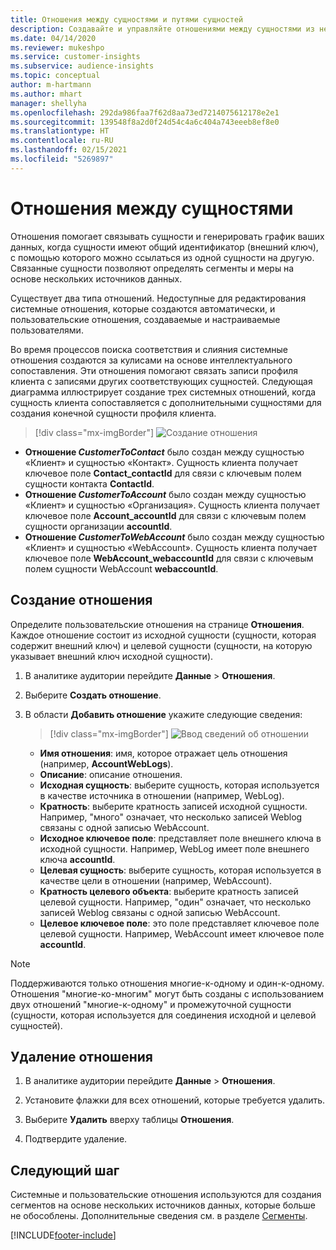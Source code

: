 ```yaml
---
title: Отношения между сущностями и путями сущностей
description: Создавайте и управляйте отношениями между сущностями из нескольких источников данных.
ms.date: 04/14/2020
ms.reviewer: mukeshpo
ms.service: customer-insights
ms.subservice: audience-insights
ms.topic: conceptual
author: m-hartmann
ms.author: mhart
manager: shellyha
ms.openlocfilehash: 292da986faa7f62d8aa73ed7214075612178e2e1
ms.sourcegitcommit: 139548f8a2d0f24d54c4a6c404a743eeeb8ef8e0
ms.translationtype: HT
ms.contentlocale: ru-RU
ms.lasthandoff: 02/15/2021
ms.locfileid: "5269897"
---
```

# <a name="relationships-between-entities"></a>Отношения между сущностями

Отношения помогает связывать сущности и генерировать график ваших данных, когда сущности имеют общий идентификатор (внешний ключ), с помощью которого можно ссылаться из одной сущности на другую. Связанные сущности позволяют определять сегменты и меры на основе нескольких источников данных.

Существует два типа отношений. Недоступные для редактирования системные отношения, которые создаются автоматически, и пользовательские отношения, создаваемые и настраиваемые пользователями.

Во время процессов поиска соответствия и слияния системные отношения создаются за кулисами на основе интеллектуального сопоставления. Эти отношения помогают связать записи профиля клиента с записями других соответствующих сущностей. Следующая диаграмма иллюстрирует создание трех системных отношений, когда сущность клиента сопоставляется с дополнительными сущностями для создания конечной сущности профиля клиента.

> [!div class="mx-imgBorder"]
> ![Создание отношения](media/relationships-entities-merge.png "Создание отношения")

- **Отношение *CustomerToContact*** было создан между сущностью «Клиент» и сущностью «Контакт». Сущность клиента получает ключевое поле **Contact_contactId** для связи с ключевым полем сущности контакта **ContactId**.
- **Отношение *CustomerToAccount*** было создан между сущностью «Клиент» и сущностью «Организация». Сущность клиента получает ключевое поле **Account_accountId** для связи с ключевым полем сущности организации **accountId**.
- **Отношение *CustomerToWebAccount*** было создан между сущностью «Клиент» и сущностью «WebAccount». Сущность клиента получает ключевое поле **WebAccount_webaccountId** для связи с ключевым полем сущности WebAccount **webaccountId**.

## <a name="create-a-relationship"></a>Создание отношения

Определите пользовательские отношения на странице **Отношения**. Каждое отношение состоит из исходной сущности (сущности, которая содержит внешний ключ) и целевой сущности (сущности, на которую указывает внешний ключ исходной сущности).

1. В аналитике аудитории перейдите **Данные** > **Отношения**.

2. Выберите **Создать отношение**.

3. В области **Добавить отношение** укажите следующие сведения:

   > [!div class="mx-imgBorder"]
   > ![Ввод сведений об отношении](media/relationships-add.png "Ввод сведений об отношении")

   - **Имя отношения**: имя, которое отражает цель отношения (например, **AccountWebLogs**).
   - **Описание**: описание отношения.
   - **Исходная сущность**: выберите сущность, которая используется в качестве источника в отношении (например, WebLog).
   - **Кратность**: выберите кратность записей исходной сущности. Например, "много" означает, что несколько записей Weblog связаны с одной записью WebAccount.
   - **Исходное ключевое поле**: представляет поле внешнего ключа в исходной сущности. Например, WebLog имеет поле внешнего ключа **accountId**.
   - **Целевая сущность**: выберите сущность, которая используется в качестве цели в отношении (например, WebAccount).
   - **Кратность целевого объекта**: выберите кратность записей целевой сущности. Например, "один" означает, что несколько записей Weblog связаны с одной записью WebAccount.
   - **Целевое ключевое поле**: это поле представляет ключевое поле целевой сущности. Например, WebAccount имеет ключевое поле **accountId**.

> [!NOTE]
> Поддерживаются только отношения многие-к-одному и один-к-одному. Отношения "многие-ко-многим" могут быть созданы с использованием двух отношений "многие-к-одному" и промежуточной сущности (сущности, которая используется для соединения исходной и целевой сущностей).

## <a name="delete-a-relationship"></a>Удаление отношения

1. В аналитике аудитории перейдите **Данные** > **Отношения**.

2. Установите флажки для всех отношений, которые требуется удалить.

3. Выберите **Удалить** вверху таблицы **Отношения**.

4. Подтвердите удаление.

## <a name="next-step"></a>Следующий шаг

Системные и пользовательские отношения используются для создания сегментов на основе нескольких источников данных, которые больше не обособлены. Дополнительные сведения см. в разделе [Сегменты](segments.md).


[!INCLUDE[footer-include](../includes/footer-banner.md)]